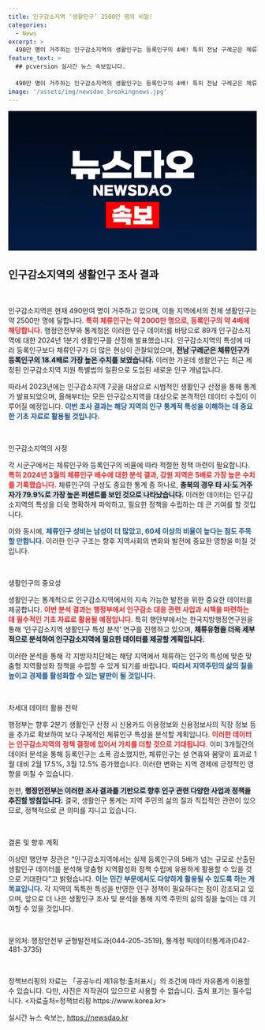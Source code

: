 ```yaml
---
title: 인구감소지역 ‘생활인구’ 2500만 명의 비밀!
categories:
  - News
excerpt: >
  490만 명이 거주하는 인구감소지역의 생활인구는 등록인구의 4배! 특히 전남 구례군은 체류 인구가 18.4배로 급증. 이를 발판 삼아 지역 활성화 정책이 본격 추진된다. 클릭하여 더 자세한 내용을 확인해보세요!
feature_text: >
  ## pcversion 실시간 뉴스 속보입니다.

  490만 명이 거주하는 인구감소지역의 생활인구는 등록인구의 4배! 특히 전남 구례군은 체류 인구가 18.4배로 급증. 이를 발판 삼아 지역 활성화 정책이 본격 추진된다. 클릭하여 더 자세한 내용을 확인해보세요!
image: '/assets/img/newsdao_breakingnews.jpg'
---
```


<p><img src="/assets/img/newsdao_breakingnews.jpg" alt="pcversion 속보" /></p>

<h2 data-ke-size="size26">인구감소지역의 생활인구 조사 결과</h2>

<p data-ke-size="size16">&nbsp;</p>

<p>인구감소지역은 현재 490만여 명이 거주하고 있으며, 이들 지역에서의 전체 생활인구는 약 2500만 명에 달합니다. <b><span style="color: #ee2323;">특히 체류인구는 약 2000만 명으로, 등록인구의 약 4배에 해당합니다.</span></b> 행정안전부와 통계청은 이러한 인구 데이터를 바탕으로 89개 인구감소지역에 대한 2024년 1분기 생활인구를 산정해 발표했습니다. 인구감소지역의 특성에 따라 등록인구보다 체류인구가 더 많은 현상이 관찰되었으며, <b><span style="background-color: #21538527;">전남 구례군은 체류인구가 등록인구의 18.4배로 가장 높은 수치를 보였습니다.</span></b> 이러한 가운데 생활인구는 최근 제정된 인구감소지역 지원 특별법의 일환으로 도입된 새로운 인구 개념입니다. </p>

<p>따라서 2023년에는 인구감소지역 7곳을 대상으로 시범적인 생활인구 산정을 통해 통계가 발표되었으며, 올해부터는 모든 인구감소지역을 대상으로 본격적인 데이터 수집이 이루어질 예정입니다. <b><span style="color: #1a5490;">이번 조사 결과는 해당 지역의 인구 통계적 특성을 이해하는 데 중요한 기초 자료로 활용될 것입니다.</span></b></p>

<p data-ke-size="size16">&nbsp;</p>

<p>인구감소지역의 사정</p>

<p>각 시군구에서는 체류인구와 등록인구의 비율에 따라 적절한 정책 마련이 필요합니다. <b><span style="color: #ee2323;">특히 2024년 3월의 체류인구 배수에 대한 분석 결과, 강원 지역은 5배로 가장 높은 수치를 기록했습니다.</span></b> 체류인구의 구성도 중요한 통계 중 하나로, <b><span style="background-color: #21538527;">충북의 경우 타 시·도 거주자가 79.9%로 가장 높은 퍼센트를 보인 것으로 나타났습니다.</span></b> 이러한 데이터는 인구감소지역의 특성을 더욱 명확하게 파악하고, 필요한 정책을 수립하는 데 큰 기여를 할 것입니다.</p>

<p>이와 동시에, <b><span style="color: #1a5490;">체류인구 성비는 남성이 더 많았고, 60세 이상의 비율이 높다는 점도 주목할 만합니다.</span></b> 이러한 인구 구조는 향후 지역사회의 변화와 발전에 중요한 영향을 미칠 것입니다.</p>

<p data-ke-size="size16">&nbsp;</p>

<p>생활인구의 중요성</p>

<p>생활인구는 통계적으로 인구감소지역에서의 지속 가능한 발전을 위한 중요한 데이터를 제공합니다. <b><span style="color: #ee2323;">이번 분석 결과는 행정부에서 인구감소 대응 관련 사업과 시책을 마련하는 데 필수적인 기초 자료로 활용될 예정입니다.</span></b> 특히 행안부에서는 한국지방행정연구원을 통해 ‘인구감소지역 생활인구 특성 분석’ 연구를 진행하고 있으며, <b><span style="background-color: #21538527;">체류유형을 더욱 세부적으로 분석하여 인구감소지역에 필요한 데이터를 제공할 계획입니다.</span></b></p>

<p>이러한 분석을 통해 각 지방자치단체는 해당 지역에서 체류하는 인구의 특성에 맞춘 맞춤형 지역활성화 정책을 수립할 수 있게 되기를 바랍니다. <b><span style="color: #1a5490;">따라서 지역주민의 삶의 질을 높이고 경제를 활성화할 수 있는 발판이 될 것입니다.</span></b></p>

<p data-ke-size="size16">&nbsp;</p>

<p>차세대 데이터 활용 전략</p>

<p>행정부는 향후 2분기 생활인구 산정 시 신용카드 이용정보와 신용정보사의 직장 정보 등을 추가로 확보하여 보다 구체적인 체류인구 특성을 분석할 계획입니다. <b><span style="color: #ee2323;">이러한 데이터는 인구감소지역의 정책 결정에 있어서 가치를 더할 것으로 기대됩니다.</span></b> 이미 3개월간의 데이터 분석을 통해 등록인구는 소폭 감소했지만, 체류인구는 설 연휴와 봄맞이 효과로 1월 대비 2월 17.5%, 3월 12.5% 증가했습니다.  이러한 변화는 지역 경제에 긍정적인 영향을 미칠 수 있습니다.</p>

<p>한편, <b><span style="background-color: #21538527;">행정안전부는 이러한 조사 결과를 기반으로 향후 인구 관련 다양한 사업과 정책을 추진할 방침입니다.</span></b> 결국, 생활인구 통계는 지역 주민의 삶의 질과 직접적인 관련이 있으므로, 정책적으로 큰 의미를 지니고 있습니다.</p>

<p data-ke-size="size16">&nbsp;</p>

<p>결론 및 향후 계획</p>

<p>이상민 행안부 장관은 “인구감소지역에서는 실제 등록인구의 5배가 넘는 규모로 산출된 생활인구 데이터를 분석해 맞춤형 지역활성화 정책 수립에 유용하게 활용할 수 있을 것으로 기대한다”고 밝혔습니다. <b><span style="color: #1a5490;">이는 민간 부문에서도 다양하게 활용될 수 있도록 하는 게 목표입니다.</span></b> 각 지역의 독특한 특성을 반영한 인구 정책이 필요하다는 점이 강조되고 있으며, 앞으로 더 나은 생활인구 조사 및 분석을 통해 지역 주민의 삶의 질을 높이는 데 기여할 수 있을 것입니다.</p>

<p data-ke-size="size16">&nbsp;</p>

<p>문의처: 행정안전부 균형발전제도과(044-205-3519), 통계청 빅데이터통계과(042-481-3735) </p>

<p data-ke-size="size16">&nbsp;</p>

<p>정책브리핑의 자료는 「공공누리 제1유형:출처표시」의 조건에 따라 자유롭게 이용할 수 있습니다. 다만, 사진은 저작권이 있으므로 사용할 수 없습니다. 출처 표기는 필수입니다. &lt;자료출처=정책브리핑 https://www.korea.kr></p>
실시간 뉴스 속보는, <a href="https://newsdao.kr" rel="dofollow">https://newsdao.kr</a>


